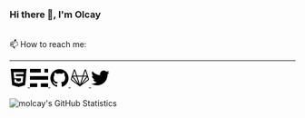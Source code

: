 <h3> Hi there 👋, I'm Olcay </h3>

<br>

<div>
📫 How to reach me:
<hr>  
<a href="https://www.tercanli.com"> 
    <img src=".github/assets/images/html5.svg" width="32">
</a>
<a href="https://blog.tercanli.com"> 
    <img src=".github/assets/images/ghost.svg" width="32">
</a>
<a href="https://github.com/molcay"> 
    <img src=".github/assets/images/github.svg" width="32">
</a>
<a href="https://gitlab.com/molcay"> 
    <img src=".github/assets/images/gitlab.svg" width="32">
</a>
<a href="https://twitter.com/molcaytercanli"> 
    <img src=".github/assets/images/twitter.svg" width="32">
</a>
</div>

<br>

<img src="https://github-readme-stats.vercel.app/api?username=molcay" alt="molcay's GitHub Statistics">

<!--
**molcay/molcay** is a ✨ _special_ ✨ repository because its `README.md` (this file) appears on your GitHub profile.

Here are some ideas to get you started:

- 🔭 I’m currently working on ...
- 🌱 I’m currently learning ...
- 👯 I’m looking to collaborate on ...
- 🤔 I’m looking for help with ...
- 💬 Ask me about ...
- 📫 How to reach me: ...
- 😄 Pronouns: ...
- ⚡ Fun fact: ...
-->
